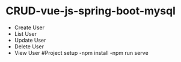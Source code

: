# CRUD-vue-js-spring-boot-mysql
- Create User  
- List User 
- Update User 
- Delete User 
- View User
#Project setup
-npm install
-npm run serve

